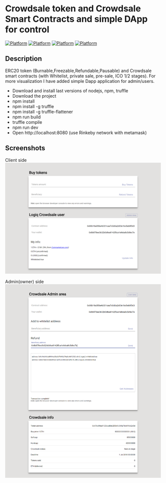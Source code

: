 # Crowdsale token and Crowdsale Smart Contracts and simple DApp for control
[![Platform](https://img.shields.io/badge/Token%20Symbol-LOGIQ-aqua.svg)]()
[![Platform](https://img.shields.io/badge/Platform-Ethereum-brightgreen.svg)](https://en.wikipedia.org/wiki/Ethereum)
[![Platform](https://img.shields.io/badge/Standard-ERC20-blue.svg)](https://en.wikipedia.org/wiki/ERC20)
[![Platform](https://img.shields.io/badge/Compiler-^0.4.18-yellow.svg)](http://solidity.readthedocs.io/en/v0.4.18/)

## Description
ERC20 token (Burnable,Freezable,Refundable,Pausable) and Crowdsale smart contracts (with Whitelist, private sale, pre-sale, ICO 1/2 stages). For more visualization I have added simple Dapp application for admin/users.

* Download and install last versions of nodejs, npm, truffle
* Download the project
* npm install
* npm install -g truffle
* npm install -g truffle-flattener
* npm run build
* truffle compile
* npm run dev
* Open http://localhost:8080 (use Rinkeby network with metamask)

## Screenshots

Client side
![alt text](https://raw.githubusercontent.com/Araton95/ICO-Dapp/master/src/1.png)

Admin(owner) side
![alt text](https://raw.githubusercontent.com/Araton95/ICO-Dapp/master/src/2.png)
